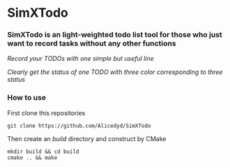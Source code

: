 # SimXTodo

### SimXTodo is an light-weighted todo list tool for those who just want to record tasks without any other functions

_Record your TODOs with one simple but useful line_

_Clearly get the status of one TODO with three color corresponding to three status_

### How to use

First clone this repositories

```
git clone https://github.com/Alicedyd/SimXTodo
```

Then create an _build_ directory and construct by CMake

```
mkdir build && cd build
cmake .. && make
```
